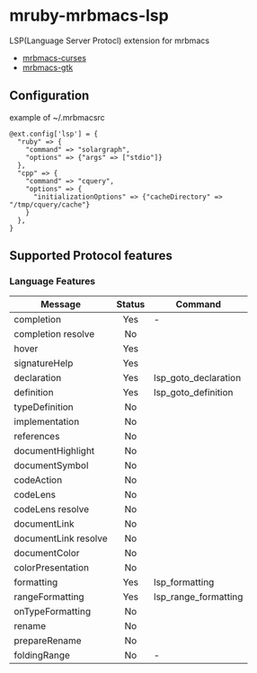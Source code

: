 # mruby-mrbmacs-lsp
LSP(Language Server Protocl) extension for mrbmacs

+ [mrbmacs-curses](https://github.com/masahino/mruby-bin-mrbmacs-curses)
+ [mrbmacs-gtk](https://github.com/masahino/mruby-bin-mrbmacs-gtk)

## Configuration

example of ~/.mrbmacsrc
```
@ext.config['lsp'] = {
  "ruby" => {
    "command" => "solargraph",
    "options" => {"args" => ["stdio"]}
  },
  "cpp" => {
    "command" => "cquery",
    "options" => {
      "initializationOptions" => {"cacheDirectory" => "/tmp/cquery/cache"}
    }
  },
}
```

## Supported Protocol features

### Language Features
| Message | Status | Command
----------|:------:|--------
|completion     |Yes|-
|completion resolve|No|
|hover          |Yes|
|signatureHelp  |Yes|
|declaration    |Yes|lsp_goto_declaration|
|definition     |Yes|lsp_goto_definition|
|typeDefinition |No||
|implementation |No||
|references     |No||
|documentHighlight|No|
|documentSymbol |No|
|codeAction |No|
|codeLens |No|
|codeLens resolve |No|
|documentLink |No|
|documentLink resolve |No|
|documentColor |No|
|colorPresentation |No|
|formatting |Yes|lsp_formatting|
|rangeFormatting |Yes|lsp_range_formatting|
|onTypeFormatting |No|
|rename |No|
|prepareRename |No|
|foldingRange|No|-
